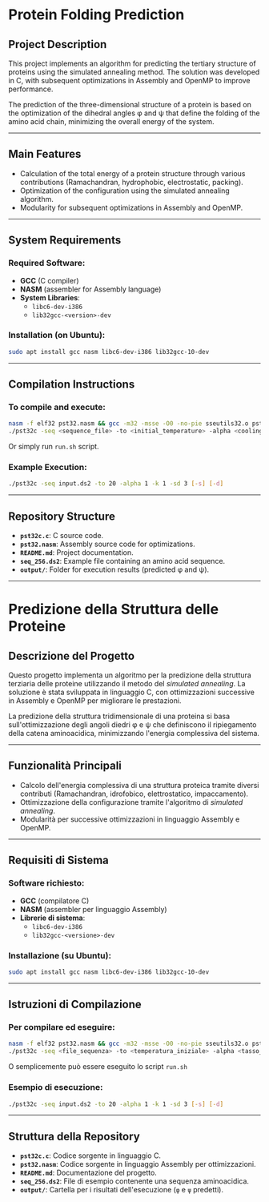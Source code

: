 # **Protein Folding Prediction**

## **Project Description**
This project implements an algorithm for predicting the tertiary structure of proteins using the simulated annealing method.
The solution was developed in C, with subsequent optimizations in Assembly and OpenMP to improve performance.

The prediction of the three-dimensional structure of a protein is based on the optimization of the dihedral angles φ and ψ that define the folding
of the amino acid chain, minimizing the overall energy of the system.

---

## **Main Features**
- Calculation of the total energy of a protein structure through various contributions (Ramachandran, hydrophobic, electrostatic, packing).
- Optimization of the configuration using the simulated annealing algorithm.
- Modularity for subsequent optimizations in Assembly and OpenMP.

---

## **System Requirements**
### Required Software:
- **GCC** (C compiler)
- **NASM** (assembler for Assembly language)
- **System Libraries**:
  - `libc6-dev-i386`
  - `lib32gcc-<version>-dev`

### Installation (on Ubuntu):
```bash
sudo apt install gcc nasm libc6-dev-i386 lib32gcc-10-dev
```

---

## **Compilation Instructions**
### To compile and execute:
```bash
nasm -f elf32 pst32.nasm && gcc -m32 -msse -O0 -no-pie sseutils32.o pst32.o pst32c.c -o pst32c -lm
./pst32c -seq <sequence_file> -to <initial_temperature> -alpha <cooling_rate> -k <constant> -sd <seed>
```

Or simply run `run.sh` script.

### Example Execution:
```bash
./pst32c -seq input.ds2 -to 20 -alpha 1 -k 1 -sd 3 [-s] [-d]
```

---

## **Repository Structure**
- **`pst32c.c`**: C source code.
- **`pst32.nasm`**: Assembly source code for optimizations.
- **`README.md`**: Project documentation.
- **`seq_256.ds2`**: Example file containing an amino acid sequence.
- **`output/`**: Folder for execution results (predicted φ and ψ).

---

# **Predizione della Struttura delle Proteine**

## **Descrizione del Progetto**
Questo progetto implementa un algoritmo per la predizione della struttura terziaria delle proteine utilizzando il metodo del *simulated annealing*.
La soluzione è stata sviluppata in linguaggio C, con ottimizzazioni successive in Assembly e OpenMP per migliorare le prestazioni.

La predizione della struttura tridimensionale di una proteina si basa sull'ottimizzazione degli angoli diedri φ e ψ che definiscono il ripiegamento della catena
aminoacidica, minimizzando l'energia complessiva del sistema.

---

## **Funzionalità Principali**
- Calcolo dell'energia complessiva di una struttura proteica tramite diversi contributi (Ramachandran, idrofobico, elettrostatico, impaccamento).
- Ottimizzazione della configurazione tramite l'algoritmo di *simulated annealing*.
- Modularità per successive ottimizzazioni in linguaggio Assembly e OpenMP.

---

## **Requisiti di Sistema**
### Software richiesto:
- **GCC** (compilatore C)
- **NASM** (assembler per linguaggio Assembly)
- **Librerie di sistema**:
  - `libc6-dev-i386`
  - `lib32gcc-<versione>-dev`

### Installazione (su Ubuntu):
```bash
sudo apt install gcc nasm libc6-dev-i386 lib32gcc-10-dev
```

---

## **Istruzioni di Compilazione**
### Per compilare ed eseguire:
```bash
nasm -f elf32 pst32.nasm && gcc -m32 -msse -O0 -no-pie sseutils32.o pst32.o pst32c.c -o pst32c -lm
./pst32c -seq <file_sequenza> -to <temperatura_iniziale> -alpha <tasso_raffreddamento> -k <costante> -sd <seed>
```

O semplicemente può essere eseguito lo script `run.sh`
### Esempio di esecuzione:
```bash
./pst32c -seq input.ds2 -to 20 -alpha 1 -k 1 -sd 3 [-s] [-d]
```

---

## **Struttura della Repository**
- **`pst32c.c`**: Codice sorgente in linguaggio C.
- **`pst32.nasm`**: Codice sorgente in linguaggio Assembly per ottimizzazioni.
- **`README.md`**: Documentazione del progetto.
- **`seq_256.ds2`**: File di esempio contenente una sequenza aminoacidica.
- **`output/`**: Cartella per i risultati dell'esecuzione (`φ` e `ψ` predetti).

